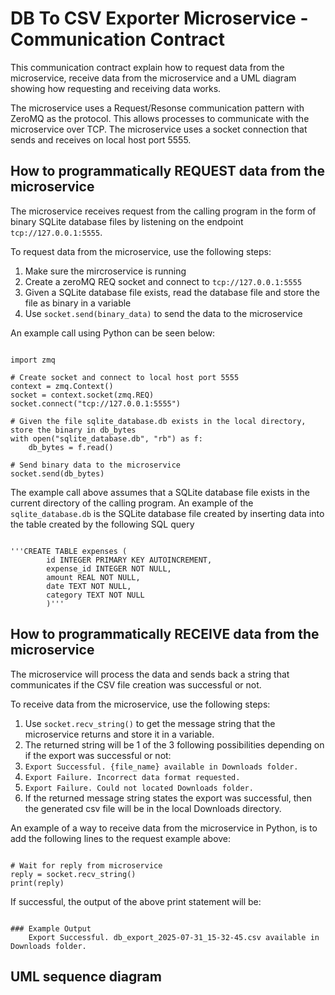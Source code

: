 # DB To CSV Exporter Microservice - Communication Contract

This communication contract explain how to request data from the microservice, receive data from the microservice and a UML diagram showing how requesting and receiving data works.

The microservice uses a Request/Resonse communication pattern with ZeroMQ as the protocol. This allows processes to communicate with the microservice over TCP. The microservice uses a socket connection that sends and receives on local host port 5555.

## How to programmatically REQUEST data from the microservice
The microservice receives request from the calling program in the form of binary SQLite database files by listening on the endpoint `tcp://127.0.0.1:5555`.

To request data from the microservice, use the following steps:
1. Make sure the mircroservice is running
2. Create a zeroMQ REQ socket and connect to `tcp://127.0.0.1:5555`
3. Given a SQLite database file exists, read the database file and store the file as binary in a variable
4. Use `socket.send(binary_data)` to send the data to the microservice

An example call using Python can be seen below:

<pre lang="python"><code>
import zmq

# Create socket and connect to local host port 5555
context = zmq.Context()
socket = context.socket(zmq.REQ)
socket.connect("tcp://127.0.0.1:5555")

# Given the file sqlite_database.db exists in the local directory, store the binary in db_bytes
with open("sqlite_database.db", "rb") as f:
    db_bytes = f.read()

# Send binary data to the microservice
socket.send(db_bytes)
</code></pre>

The example call above assumes that a SQLite database file exists in the current directory of the calling program. An example of the `sqlite_database.db` is the SQLite database file created by inserting data into the table created by the following SQL query

<pre lang="sql"><code>
'''CREATE TABLE expenses (
        id INTEGER PRIMARY KEY AUTOINCREMENT,
        expense_id INTEGER NOT NULL,
        amount REAL NOT NULL,
        date TEXT NOT NULL,
        category TEXT NOT NULL
        )'''
</code></pre>


## How to programmatically RECEIVE data from the microservice
The microservice will process the data and sends back a string that communicates if the CSV file creation was successful or not.

To receive data from the microservice, use the following steps:
1. Use `socket.recv_string()` to get the message string that the microservice returns and store it in a variable.
2. The returned string will be 1 of the 3 following possibilities depending on if the export was successful or not:
  1. `Export Successful. {file_name} available in Downloads folder.`
  2. `Export Failure. Incorrect data format requested.`
  3. `Export Failure. Could not located Downloads folder.`
3. If the returned message string states the export was successful, then the generated csv file will be in the local Downloads directory.

An example of a way to receive data from the microservice in Python, is to add the following lines to the request example above:

<pre lang="python"><code>
# Wait for reply from microservice
reply = socket.recv_string()
print(reply)
</code></pre>

If successful, the output of the above print statement will be:

<pre><code>
### Example Output 
    Export Successful. db_export_2025-07-31_15-32-45.csv available in Downloads folder.
</code></pre>

## UML sequence diagram 
